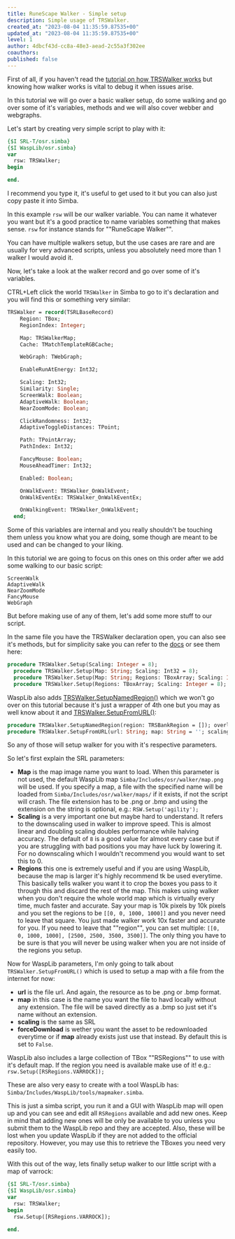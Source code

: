 ```yaml
---
title: RuneScape Walker - Simple setup
description: Simple usage of TRSWalker.
created_at: "2023-08-04 11:35:59.87535+00"
updated_at: "2023-08-04 11:35:59.87535+00"
level: 1
author: 4dbcf43d-cc8a-48e3-aead-2c55a3f302ee
coauthors:
published: false
---
```


First of all, if you haven't read the [tutorial on how TRSWalker works](https://waspscripts.com/tutorials/runescape-walker-how-it-works-by-torwent) but knowing how walker works is vital to debug it when issues arise.

In this tutorial we will go over a basic walker setup, do some walking and go over some of it's variables, methods and we will also cover webber and webgraphs.

Let's start by creating very simple script to play with it:

```pascal
{$I SRL-T/osr.simba}
{$I WaspLib/osr.simba}
var
  rsw: TRSWalker;
begin

end.
```

I recommend you type it, it's useful to get used to it but you can also just copy paste it into Simba.

In this example `rsw` will be our walker variable.
You can name it whatever you want but it's a good practice to name variables something that makes sense. `rsw` for instance stands for ""RuneScape Walker"".

You can have multiple walkers setup, but the use cases are rare and are usually for very advanced scripts, unless you absolutely need more than 1 walker I would avoid it.

Now, let's take a look at the walker record and go over some of it's variables.

CTRL+Left click the world `TRSWalker` in Simba to go to it's declaration and you will find this or something very similar:

```pascal
TRSWalker = record(TSRLBaseRecord)
    Region: TBox;
    RegionIndex: Integer;

    Map: TRSWalkerMap;
    Cache: TMatchTemplateRGBCache;

    WebGraph: TWebGraph;

    EnableRunAtEnergy: Int32;

    Scaling: Int32;
    Similarity: Single;
    ScreenWalk: Boolean;
    AdaptiveWalk: Boolean;
    NearZoomMode: Boolean;

    ClickRandomness: Int32;
    AdaptiveToggleDistances: TPoint;

    Path: TPointArray;
    PathIndex: Int32;

    FancyMouse: Boolean;
    MouseAheadTimer: Int32;

    Enabled: Boolean;

    OnWalkEvent: TRSWalker_OnWalkEvent;
    OnWalkEventEx: TRSWalker_OnWalkEventEx;

    OnWalkingEvent: TRSWalker_OnWalkEvent;
  end;
```

Some of this variables are internal and you really shouldn't be touching them unless you know what you are doing, some though are meant to be used and can be changed to your liking.

In this tutorial we are going to focus on this ones on this order after we add some walking to our basic script:

```
ScreenWalk
AdaptiveWalk
NearZoomMode
FancyMouse
WebGraph
```

But before making use of any of them, let's add some more stuff to our script.

In the same file you have the TRSWalker declaration open, you can also see it's methods, but for simplicity sake you can refer to the [docs](https://torwent.github.io/SRL-T/walker.html#walker-setup) or see them here:

```pascal
procedure TRSWalker.Setup(Scaling: Integer = 8);
  procedure TRSWalker.Setup(Map: String; Scaling: Int32 = 8);
  procedure TRSWalker.Setup(Map: String; Regions: TBoxArray; Scaling: Integer = 8); overload;
  procedure TRSWalker.Setup(Regions: TBoxArray; Scaling: Integer = 8); overload;
```

WaspLib also adds [TRSWalker.SetupNamedRegion()](https://torwent.github.io/WaspLib/walker.html#walker-setupnamedregion) which we won't go over on this tutorial because it's just a wrapper of 4th one but you may as well know about it and [TRSWalker.SetupFromURL()](https://torwent.github.io/WaspLib/walker.html#walker-setupfromurl):

```pascal
procedure TRSWalker.SetupNamedRegion(region: TRSBankRegion = []); overload;
procedure TRSWalker.SetupFromURL(url: String; map: String = ''; scaling: Int32 = 8; forceDownload: Boolean = False); overload;
```

So any of those will setup walker for you with it's respective parameters.

So let's first explain the SRL parameters:

- **Map** is the map image name you want to load. When this parameter is not used, the default WaspLib map `Simba/Includes/osr/walker/map.png` will be used. If you specify a map, a file with the specified name will be loaded from `Simba/Includes/osr/walker/maps/` if it exists, if not the script will crash. The file extension has to be .png or .bmp and using the extension on the string is optional, e.g.: `RSW.Setup('agility');`
- **Scaling** is a very important one but maybe hard to understand. It refers to the downscaling used in walker to improve speed. This is almost linear and doubling scaling doubles performance while halving accuracy. The default of `8` is a good value for almost every case but if you are struggling with bad positions you may have luck by lowering it. For no downscaling which I wouldn't recommend you would want to set this to 0.
- **Regions** this one is extremely useful and if you are using WaspLib, because the map is larger it's highly recommend tk be used everytime. This basically tells walker you want it to crop the boxes you pass to it through this and discard the rest of the map. This makes using walker when you don't require the whole world map which is virtually every time, much faster and accurate. Say your map is 10k pixels by 10k pixels and you set the regions to be `[[0, 0, 1000, 1000]]` and you never need to leave that square. You just made walker work 10x faster and accurate for you. If you need to leave that ""region"", you can set multiple: `[[0, 0, 1000, 1000], [2500, 2500, 3500, 3500]]`. The only thing you have to be sure is that you will never be using walker when you are not inside of the regions you setup.

Now for WaspLib parameters, I'm only going to talk about `TRSWalker.SetupFromURL()` which is used to setup a map with a file from the internet for now:

- **url** is the file url. And again, the resource as to be .png or .bmp format.
- **map** in this case is the name you want the file to havd locally without any extension. The file will be saved directly as a .bmp so just set it's name without an extension.
- **scaling** is the same as SRL
- **forceDownload** is wether you want the asset to be redownloaded everytime or if **map** already exists just use that instead. By default this is set to `False`.

WaspLib also includes a large collection of TBox ""RSRegions"" to use with it's default map. If the region you need is available make use of it!
e.g.: `rsw.Setup([RSRegions.VARROCK]);`

These are also very easy to create with a tool WaspLib has: `Simba/Includes/WaspLib/tools/mapmaker.simba`.

This is just a simba script, you run it and a GUI with WaspLib map will open up and you can see and edit all `RSRegions` available and add new ones.
Keep in mind that adding new ones will be only be available to you unless you submit them to the WaspLib repo and they are accepted. Also, these will be lost when you update WaspLib if they are not added to the official repository.
However, you may use this to retrieve the TBoxes you need very easily too.

With this out of the way, lets finally setup walker to our little script with a map of varrock:

```pascal
{$I SRL-T/osr.simba}
{$I WaspLib/osr.simba}
var
  rsw: TRSWalker;
begin
  rsw.Setup([RSRegions.VARROCK]);

end.
```

